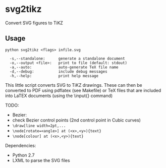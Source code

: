 svg2tikz
========

Convert SVG figures to TiKZ 

Usage
-----

```
python svg2tikz <flags> infile.svg
  
  -s,--standalone:      generate a standalone document
  -o,--output <file>:   print to file (default: stdout)
  -a,--auto:            auto-generate TeX file name
  -d,--debug:           include debug messages
  -h,--help:            print help message
```

This little script converts SVG to TiKZ drawings. These can then be
converted to PDF using pdflatex (see Makefile) or TeX files that are
included into LaTEX documents (using the \input{} command)

TODO:
*  Bezier:
  * check Bezier control points (2nd control point in Cubic curves)
  * ```\draw[line width=2pt,...```
  * ```\node[rotate=<angle>] at (<x>,<y>){text}```
  * ```\node[colour] at (<x>,<y>){text}```
  
Dependencies:
*  Python 2.7
* LXML to parse the SVG files
